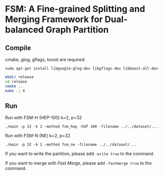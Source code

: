 FSM: A Fine-grained Splitting and Merging Framework for Dual-balanced Graph Partition
=============================================



## Compile

cmake, glog, gflags, boost are required:

`sudo apt-get install libgoogle-glog-dev libgflags-dev libboost-all-dev`

```sh
mkdir release 
cd release
cmake ..
make -j 4
```

## Run

Run with FSM-H (HEP-100) k=2, p=32

```shell
./main -p 32 -k 2 -method fsm_hep -hdf 100 -filename ../../dataset/...
```

Run with FSM-N (NE) k=2, p=32

```shell
./main -p 32 -k 2 -method fsm_ne -filename ../../dataset/...
```



If you want to write the partition, please add `-write true` to the command.

If you want to merge with *Fast Merge*, please add `-fastmerge true` to the command.

